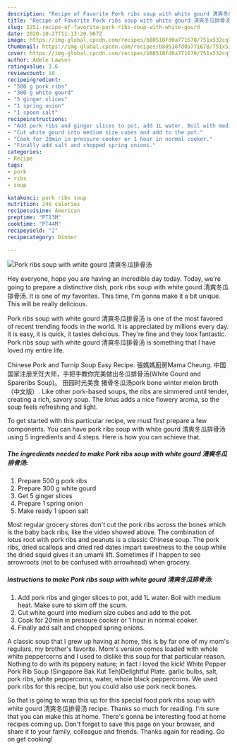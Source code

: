 ```yaml
---
description: "Recipe of Favorite Pork ribs soup with white gourd 清爽冬瓜排骨汤"
title: "Recipe of Favorite Pork ribs soup with white gourd 清爽冬瓜排骨汤"
slug: 2251-recipe-of-favorite-pork-ribs-soup-with-white-gourd
date: 2020-10-27T11:13:20.967Z
image: https://img-global.cpcdn.com/recipes/b80518fd0a771678/751x532cq70/pork-ribs-soup-with-white-gourd-清爽冬瓜排骨汤-recipe-main-photo.jpg
thumbnail: https://img-global.cpcdn.com/recipes/b80518fd0a771678/751x532cq70/pork-ribs-soup-with-white-gourd-清爽冬瓜排骨汤-recipe-main-photo.jpg
cover: https://img-global.cpcdn.com/recipes/b80518fd0a771678/751x532cq70/pork-ribs-soup-with-white-gourd-清爽冬瓜排骨汤-recipe-main-photo.jpg
author: Adele Lawson
ratingvalue: 3.6
reviewcount: 10
recipeingredient:
- "500 g pork ribs"
- "300 g white gourd"
- "5 ginger slices"
- "1 spring onion"
- "1 spoon salt"
recipeinstructions:
- "Add pork ribs and ginger slices to pot, add 1L water. Boil with medium heat. Make sure to skim off the scum."
- "Cut white gourd into medium size cubes and add to the pot."
- "Cook for 20min in pressure cooker or 1 hour in normal cooker."
- "Finally add salt and chopped spring onions."
categories:
- Recipe
tags:
- pork
- ribs
- soup

katakunci: pork ribs soup 
nutrition: 246 calories
recipecuisine: American
preptime: "PT13M"
cooktime: "PT44M"
recipeyield: "2"
recipecategory: Dinner

---
```



![Pork ribs soup with white gourd 清爽冬瓜排骨汤](https://img-global.cpcdn.com/recipes/b80518fd0a771678/751x532cq70/pork-ribs-soup-with-white-gourd-清爽冬瓜排骨汤-recipe-main-photo.jpg)

Hey everyone, hope you are having an incredible day today. Today, we're going to prepare a distinctive dish, pork ribs soup with white gourd 清爽冬瓜排骨汤. It is one of my favorites. This time, I'm gonna make it a bit unique. This will be really delicious.

Pork ribs soup with white gourd 清爽冬瓜排骨汤 is one of the most favored of recent trending foods in the world. It is appreciated by millions every day. It is easy, it is quick, it tastes delicious. They're fine and they look fantastic. Pork ribs soup with white gourd 清爽冬瓜排骨汤 is something that I have loved my entire life.

Chinese Pork and Turnip Soup Easy Recipe. 張媽媽廚房Mama Cheung. 中国国家注册烹饪大师，手把手教你完美做出冬瓜排骨汤(White Gourd and Spareribs Soup)。 田园时光美食 猪骨冬瓜汤pork bone winter melon broth（中文版）. Like other pork-based soups, the ribs are simmered until tender, creating a rich, savory soup. The lotus adds a nice flowery aroma, so the soup feels refreshing and light.


To get started with this particular recipe, we must first prepare a few components. You can have pork ribs soup with white gourd 清爽冬瓜排骨汤 using 5 ingredients and 4 steps. Here is how you can achieve that.

<!--inarticleads1-->

##### The ingredients needed to make Pork ribs soup with white gourd 清爽冬瓜排骨汤:

1. Prepare 500 g pork ribs
1. Prepare 300 g white gourd
1. Get 5 ginger slices
1. Prepare 1 spring onion
1. Make ready 1 spoon salt


Most regular grocery stores don&#39;t cut the pork ribs across the bones which is the baby back ribs, like the video showed above. The combination of lotus root with pork ribs and peanuts is a classic Chinese soup. The pork ribs, dried scallops and dried red dates impart sweetness to the soup while the dried squid gives it an umami lift. Sometimes if I happen to see arrowroots (not to be confused with arrowhead) when grocery. 

<!--inarticleads2-->

##### Instructions to make Pork ribs soup with white gourd 清爽冬瓜排骨汤:

1. Add pork ribs and ginger slices to pot, add 1L water. Boil with medium heat. Make sure to skim off the scum.
1. Cut white gourd into medium size cubes and add to the pot.
1. Cook for 20min in pressure cooker or 1 hour in normal cooker.
1. Finally add salt and chopped spring onions.


A classic soup that I grew up having at home, this is by far one of my mom&#39;s regulars, my brother&#39;s favorite. Mom&#39;s version comes loaded with whole white peppercorns and I used to dislike this soup for that particular reason. Nothing to do with its peppery nature; in fact I loved the kick! White Pepper Pork Rib Soup (Singapore Bak Kut Teh)Delightful Plate. garlic bulbs, salt, pork ribs, white peppercorns, water, whole black peppercorns. We used pork ribs for this recipe, but you could also use pork neck bones. 

So that is going to wrap this up for this special food pork ribs soup with white gourd 清爽冬瓜排骨汤 recipe. Thanks so much for reading. I'm sure that you can make this at home. There's gonna be interesting food at home recipes coming up. Don't forget to save this page on your browser, and share it to your family, colleague and friends. Thanks again for reading. Go on get cooking!
